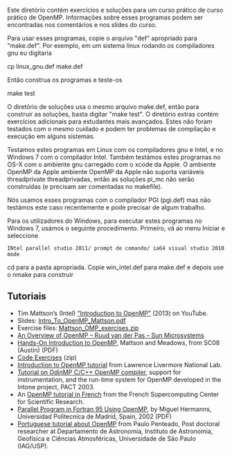 Este diretório contém exercícios e soluções para um curso prático de
curso prático de OpenMP.  Informações sobre esses programas podem ser encontradas
nos comentários e nos slides do curso.

Para usar esses programas, copie o arquivo "def" apropriado para
"make.def".  Por exemplo, em um sistema linux rodando os compiladores gnu 
eu digitaria

  cp linux_gnu.def make.def

Então construa os programas e teste-os

   make test

O diretório de soluções usa o mesmo arquivo make.def, então para construir
as soluções, basta digitar "make test".  O diretório extras
contém exercícios adicionais para estudantes mais avançados.  Estes
não foram testados com o mesmo cuidado e podem ter problemas de compilação
e execução em alguns sistemas.

Testamos estes programas em Linux com os compiladores gnu e Intel,
e no Windows 7 com o compilador Intel. Também testámos estes programas
no OS-X com o ambiente gnu carregado com o xcode da Apple.   O ambiente OpenMP da Apple
ambiente OpenMP da Apple não suporta variáveis threadprivate
threadprivadas, então as soluções pi_mc não serão construídas (e precisam 
ser comentadas no makefile).

Nós usamos esses programas com o compilador PGI (pgi.def) 
mas não testámos este caso recentemente e pode precisar de algum trabalho.

Para os utilizadores do Windows, para executar estes programas no Windows 7, usámos o seguinte
procedimento.  Primeiro, vá ao menu Iniciar e seleccione 
   
    INtel parallel studio 2011/ prompt de comando/ ia64 visual studio 2010 mode

cd para a pasta apropriada.  Copie win_intel.def para make.def e depois
use o nmake para construir

## Tutoriais

+ Tim Mattson’s (Intel) [“Introduction to OpenMP”](http://tinyurl.com/OpenMP-Tutorial) (2013) on YouTube.
+ Slides: [Intro_To_OpenMP_Mattson.pdf](https://www.openmp.org/wp-content/uploads/Intro_To_OpenMP_Mattson.pdf)
+ Exercise files: [Mattson_OMP_exercises.zip](https://www.openmp.org/wp-content/uploads/Mattson_OMP_exercises.zip)
+ [An Overview of OpenMP – Ruud van der Pas – Sun Microsystems](https://www.openmp.org/wp-content/uploads/ntu-vanderpas.pdf)
+ [Hands-On Introduction to OpenMP](https://www.openmp.org/wp-content/uploads/omp-hands-on-SC08.pdf), Mattson and Meadows, from SC08 (Austin) (PDF)
 + [Code Exercises](https://www.openmp.org/wp-content/uploads/OMP_Exercises.zip) (zip)
+ [Introduction to OpenMP tutorial](http://www.llnl.gov/computing/tutorials/openMP) from Lawrence Livermore National Lab.
+ [Tutorial on OdinMP C/C++ OpenMP compiler](http://www.ecs.umass.edu/ece/andras/pact_2003_tutorials.htm#OpenMP), support for instrumentation, and the run-time system for OpenMP developed in the Intone project, PACT 2003.
+ An [OpenMP tutorial in French](http://www.idris.fr/formations/openmp/) from the French Supercomputing Center for Scientific Research.
+ [Parallel Program in Fortran 95 Using OpenMP](https://www.openmp.org/wp-content/uploads/F95_OpenMPv1_v2.pdf), by Miguel Hermanns, Universidad Politecnica de Madrid, Spain, 2002 (PDF)
+ [Portuguese tutorial about OpenMP](http://www.ppenteado.net/ast/pp_para/pp_para_on_3.pdf) from Paulo Penteado, Post doctoral researcher at Departamento de Astronomia, Instituto de Astronomia, Geofísica e Ciências Atmosféricas, Universidade de São Paulo (IAG/USP).
